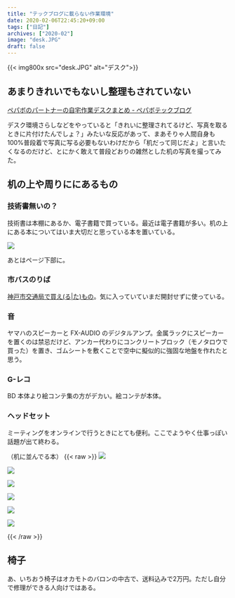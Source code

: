 ```yaml
---
title: "テックブログに載らない作業環境"
date: 2020-02-06T22:45:20+09:00
tags: ["日記"]
archives: ["2020-02"]
image: "desk.JPG"
draft: false
---
```


{{< img800x src="desk.JPG" alt="デスク">}}

## あまりきれいでもないし整理もされていない

[ペパボのパートナーの自宅作業デスクまとめ - ペパボテックブログ](https://tech.pepabo.com/2020/02/06/our-home-desk/)

デスク環境さらしなどをやっていると「きれいに整理されてるけど、写真を取るときに片付けたんでしょ？」みたいな反応があって、まあそりゃ人間自身も100%普段着で写真に写る必要もないわけだから「机だって同じだよ」と言いたくなるのだけど、とにかく敢えて普段どおりの雑然とした机の写真を撮ってみた。

## 机の上や周りににあるもの
### 技術書無いの？
技術書は本棚にあるか、電子書籍で買っている。最近は電子書籍が多い。机の上にある本についてはいま大切だと思っている本を置いている。

<a href="https://www.amazon.co.jp/%E6%B0%91%E6%97%8F%E3%81%AE%E5%89%B5%E5%87%BA%E2%80%95%E2%80%95%E3%81%BE%E3%81%A4%E3%82%8D%E3%82%8F%E3%81%AC%E4%BA%BA%E3%80%85%E3%80%81%E9%9A%A0%E3%81%95%E3%82%8C%E3%81%9F%E5%A4%9A%E6%A7%98%E6%80%A7-%E5%B2%A1%E6%9C%AC-%E9%9B%85%E4%BA%AB/dp/4000248723/ref=as_li_ss_il?__mk_ja_JP=%E3%82%AB%E3%82%BF%E3%82%AB%E3%83%8A&crid=1NTHDYYFJRJSB&keywords=%E6%B0%91%E6%97%8F%E3%81%AE%E5%89%B5%E5%87%BA&qid=1580998030&sprefix=%E6%B0%91%E6%97%8F%E3%81%AE,aps,409&sr=8-1&linkCode=li2&tag=tbsmcd-22&linkId=9f37e2c87e553ec4d7459647a1806e0b&language=ja_JP" target="_blank"><img border="0" src="//ws-fe.amazon-adsystem.com/widgets/q?_encoding=UTF8&ASIN=4000248723&Format=_SL160_&ID=AsinImage&MarketPlace=JP&ServiceVersion=20070822&WS=1&tag=tbsmcd-22&language=ja_JP" ></a><img src="https://ir-jp.amazon-adsystem.com/e/ir?t=tbsmcd-22&language=ja_JP&l=li2&o=9&a=4000248723" width="1" height="1" border="0" alt="" style="border:none !important; margin:0px !important;" />

あとはページ下部に。

### 市バスのりば
[神戸市交通局で買え(る|た)もの](http://ktbsp.jp/goods/4909/)。気に入っていていまだ開封せずに使っている。

### 音
ヤマハのスピーカーと FX-AUDIO のデジタルアンプ。金属ラックにスピーカーを置くのは禁忌だけど、アンカー代わりにコンクリートブロック（モノタロウで買った）を置き、ゴムシートを敷くことで空中に擬似的に強固な地盤を作れたと思う。

### G-レコ
BD 本体より絵コンテ集の方がデカい。絵コンテが本体。

### ヘッドセット
ミーティングをオンラインで行うときにとても便利。ここでようやく仕事っぽい話題が出て終わる。

（机に並んでる本）
{{< raw >}}
<a href="https://www.amazon.co.jp/%E7%B8%84%E6%96%87%E3%81%AE%E6%80%9D%E6%83%B3-%E8%AC%9B%E8%AB%87%E7%A4%BE%E7%8F%BE%E4%BB%A3%E6%96%B0%E6%9B%B8-%E7%80%AC%E5%B7%9D-%E6%8B%93%E9%83%8E/dp/4062884542/ref=as_li_ss_il?__mk_ja_JP=%E3%82%AB%E3%82%BF%E3%82%AB%E3%83%8A&keywords=%E7%B8%84%E6%96%87%E3%81%AE%E6%80%9D%E6%83%B3&qid=1580998064&sr=8-1&linkCode=li2&tag=tbsmcd-22&linkId=346572a674bd90202bb63e814a05d495&language=ja_JP" target="_blank"><img border="0" src="//ws-fe.amazon-adsystem.com/widgets/q?_encoding=UTF8&ASIN=4062884542&Format=_SL160_&ID=AsinImage&MarketPlace=JP&ServiceVersion=20070822&WS=1&tag=tbsmcd-22&language=ja_JP" ></a><img src="https://ir-jp.amazon-adsystem.com/e/ir?t=tbsmcd-22&language=ja_JP&l=li2&o=9&a=4062884542" width="1" height="1" border="0" alt="" style="border:none !important; margin:0px !important;" />

<a href="https://www.amazon.co.jp/%E4%BA%AC%E5%A4%A7%E5%90%89%E7%94%B0%E5%AF%AE-%E5%B9%B3%E6%9E%97-%E5%85%8B%E5%B7%B1/dp/4794224257/ref=as_li_ss_il?__mk_ja_JP=%E3%82%AB%E3%82%BF%E3%82%AB%E3%83%8A&keywords=%E4%BA%AC%E5%A4%A7%E5%90%89%E7%94%B0%E5%AF%AE&qid=1580998090&sr=8-1&linkCode=li2&tag=tbsmcd-22&linkId=7d37ea0dcdd6cf8ded3a82bf9c4f506a&language=ja_JP" target="_blank"><img border="0" src="//ws-fe.amazon-adsystem.com/widgets/q?_encoding=UTF8&ASIN=4794224257&Format=_SL160_&ID=AsinImage&MarketPlace=JP&ServiceVersion=20070822&WS=1&tag=tbsmcd-22&language=ja_JP" ></a><img src="https://ir-jp.amazon-adsystem.com/e/ir?t=tbsmcd-22&language=ja_JP&l=li2&o=9&a=4794224257" width="1" height="1" border="0" alt="" style="border:none !important; margin:0px !important;" />

<a href="https://www.amazon.co.jp/%E6%94%B9%E8%A8%82%E7%89%88-%E5%85%A8%E5%85%B1%E9%97%98%E4%BB%A5%E5%BE%8C-%E5%A4%96%E5%B1%B1%E6%81%92%E4%B8%80/dp/4781617468/ref=as_li_ss_il?adgrpid=52315633134&gclid=CjwKCAiAj-_xBRBjEiwAmRbqYmfsEzfYgPoBy1_zsiIUa8kLSf0-tMVZaGcFfPMI51BgBp2iYCL2XxoCUW0QAvD_BwE&hvadid=338569269538&hvdev=c&hvlocphy=1009717&hvnetw=g&hvpos=1t1&hvqmt=e&hvrand=13338280330168570926&hvtargid=kwd-491662362920&hydadcr=16035_11170806&jp-ad-ap=0&keywords=%E5%85%A8%E5%85%B1%E9%97%98%E4%BB%A5%E5%BE%8C&qid=1581002326&sr=8-1&linkCode=li2&tag=tbsmcd-22&linkId=37788fe8063b5d5f02edab36260ed1cd&language=ja_JP" target="_blank"><img border="0" src="//ws-fe.amazon-adsystem.com/widgets/q?_encoding=UTF8&ASIN=4781617468&Format=_SL160_&ID=AsinImage&MarketPlace=JP&ServiceVersion=20070822&WS=1&tag=tbsmcd-22&language=ja_JP" ></a><img src="https://ir-jp.amazon-adsystem.com/e/ir?t=tbsmcd-22&language=ja_JP&l=li2&o=9&a=4781617468" width="1" height="1" border="0" alt="" style="border:none !important; margin:0px !important;" />

<a href="https://www.amazon.co.jp/%E6%B0%91%E6%97%8F%E3%81%A8%E3%83%8D%E3%82%A4%E3%82%B7%E3%83%A7%E3%83%B3%E2%80%95%E3%83%8A%E3%82%B7%E3%83%A7%E3%83%8A%E3%83%AA%E3%82%BA%E3%83%A0%E3%81%A8%E3%81%84%E3%81%86%E9%9B%A3%E5%95%8F-%E5%B2%A9%E6%B3%A2%E6%96%B0%E6%9B%B8-%E5%A1%A9%E5%B7%9D-%E4%BC%B8%E6%98%8E/dp/400431156X/ref=as_li_ss_il?__mk_ja_JP=%E3%82%AB%E3%82%BF%E3%82%AB%E3%83%8A&crid=2O7LFW7L0VC28&keywords=%E6%B0%91%E6%97%8F%E3%81%A8%E3%83%8D%E3%82%A4%E3%82%B7%E3%83%A7%E3%83%B3&qid=1581002374&sprefix=%E6%B0%91%E6%97%8F%E3%81%A8,aps,442&sr=8-1&linkCode=li2&tag=tbsmcd-22&linkId=d8186b9a24f9eed38148363180e3304d&language=ja_JP" target="_blank"><img border="0" src="//ws-fe.amazon-adsystem.com/widgets/q?_encoding=UTF8&ASIN=400431156X&Format=_SL160_&ID=AsinImage&MarketPlace=JP&ServiceVersion=20070822&WS=1&tag=tbsmcd-22&language=ja_JP" ></a><img src="https://ir-jp.amazon-adsystem.com/e/ir?t=tbsmcd-22&language=ja_JP&l=li2&o=9&a=400431156X" width="1" height="1" border="0" alt="" style="border:none !important; margin:0px !important;" />

<a href="https://www.amazon.co.jp/%E3%81%93%E3%81%A8%E3%81%B0%E3%81%A8%E5%9B%BD%E5%AE%B6-%E5%B2%A9%E6%B3%A2%E6%96%B0%E6%9B%B8-%E7%94%B0%E4%B8%AD-%E5%85%8B%E5%BD%A6/dp/4004201756/ref=as_li_ss_il?__mk_ja_JP=%E3%82%AB%E3%82%BF%E3%82%AB%E3%83%8A&crid=36OHRLAYY8ACR&keywords=%E3%81%93%E3%81%A8%E3%81%B0%E3%81%A8%E5%9B%BD%E5%AE%B6&qid=1581002421&sprefix=%E3%81%93%E3%81%A8%E3%81%B0%E3%81%A8,aps,276&sr=8-1&linkCode=li2&tag=tbsmcd-22&linkId=1c68e9c954c4726dcfa23282e2dcf13a&language=ja_JP" target="_blank"><img border="0" src="//ws-fe.amazon-adsystem.com/widgets/q?_encoding=UTF8&ASIN=4004201756&Format=_SL160_&ID=AsinImage&MarketPlace=JP&ServiceVersion=20070822&WS=1&tag=tbsmcd-22&language=ja_JP" ></a><img src="https://ir-jp.amazon-adsystem.com/e/ir?t=tbsmcd-22&language=ja_JP&l=li2&o=9&a=4004201756" width="1" height="1" border="0" alt="" style="border:none !important; margin:0px !important;" />

<a href="https://www.amazon.co.jp/%E3%83%8D%E3%83%83%E3%83%88%E5%8F%B3%E6%B4%BE%E3%81%AE%E6%AD%B4%E5%8F%B2%E7%A4%BE%E4%BC%9A%E5%AD%A6-%E3%82%A2%E3%83%B3%E3%83%80%E3%83%BC%E3%82%B0%E3%83%A9%E3%82%A6%E3%83%B3%E3%83%89%E5%B9%B3%E6%88%90%E5%8F%B21990-2000%E5%B9%B4%E4%BB%A3-%E4%BC%8A%E8%97%A4-%E6%98%8C%E4%BA%AE/dp/4787234587/ref=as_li_ss_il?__mk_ja_JP=%E3%82%AB%E3%82%BF%E3%82%AB%E3%83%8A&crid=3I1DHN733CDJV&keywords=%E3%83%8D%E3%83%83%E3%83%88%E5%8F%B3%E6%B4%BE%E3%81%AE%E6%AD%B4%E5%8F%B2%E7%A4%BE%E4%BC%9A%E5%AD%A6&qid=1581002448&sprefix=%E3%83%8D%E3%83%83%E3%83%88%E5%8F%B3%E6%B4%BE,aps,240&sr=8-1&linkCode=li2&tag=tbsmcd-22&linkId=70e5b4f458a9a2dcce717bad94936129&language=ja_JP" target="_blank"><img border="0" src="//ws-fe.amazon-adsystem.com/widgets/q?_encoding=UTF8&ASIN=4787234587&Format=_SL160_&ID=AsinImage&MarketPlace=JP&ServiceVersion=20070822&WS=1&tag=tbsmcd-22&language=ja_JP" ></a><img src="https://ir-jp.amazon-adsystem.com/e/ir?t=tbsmcd-22&language=ja_JP&l=li2&o=9&a=4787234587" width="1" height="1" border="0" alt="" style="border:none !important; margin:0px !important;" />

{{< /raw >}}

## 椅子

あ、いちおう椅子はオカモトのバロンの中古で、送料込みで2万円。ただし自分で修理ができる人向けではある。
